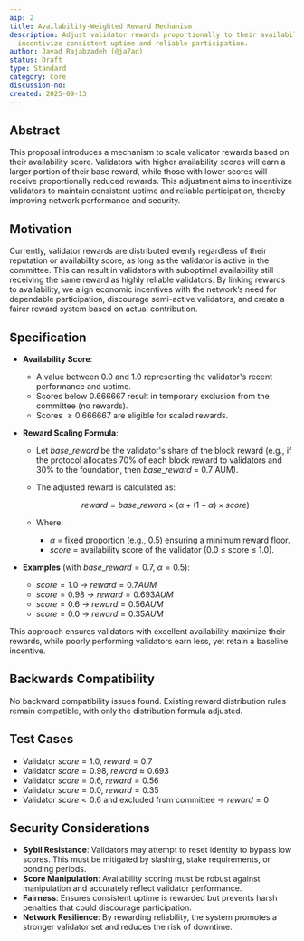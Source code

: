 ```yaml
---
aip: 2
title: Availability-Weighted Reward Mechanism
description: Adjust validator rewards proportionally to their availability score to
  incentivize consistent uptime and reliable participation.
author: Javad Rajabzadeh (@ja7ad)
status: Draft
type: Standard
category: Core
discussion-no:
created: 2025-09-13
---
```


## Abstract

This proposal introduces a mechanism to scale validator rewards based on their
availability score. Validators with higher availability scores will earn a
larger portion of their base reward, while those with lower scores will receive
proportionally reduced rewards. This adjustment aims to incentivize validators
to maintain consistent uptime and reliable participation, thereby improving
network performance and security.

## Motivation

Currently, validator rewards are distributed evenly regardless of their reputation
or availability score, as long as the validator is active in the committee.
This can result in validators with suboptimal availability still receiving the
same reward as highly reliable validators. By linking rewards to availability,
we align economic incentives with the network’s need for dependable
participation, discourage semi-active validators, and create a fairer reward
system based on actual contribution.

## Specification

- **Availability Score**:
   - A value between $0.0$ and $1.0$ representing the validator's recent
    performance and uptime.
   - Scores below $0.666667$ result in temporary exclusion from the committee
    (no rewards).
   - Scores $≥ 0.666667$ are eligible for scaled rewards.

- **Reward Scaling Formula**:
   - Let $base\_reward$ be the validator's share of the block reward (e.g., if
    the protocol allocates 70% of each block reward to validators and 30% to
    the foundation, then $base\_reward$ = 0.7 AUM).
   - The adjusted reward is calculated as:

      $$
      reward = base\_reward × (α + (1 − α) × score)
      $$

   - Where:
      - $α$ = fixed proportion (e.g., 0.5) ensuring a minimum reward floor.
      - $score$ = availability score of the validator (0.0 ≤ score ≤ 1.0).

- **Examples** (with $base\_reward = 0.7$, $α = 0.5$):
   - $score = 1.0$ → $reward = 0.7 AUM$
   - $score = 0.98$ → $reward = 0.693 AUM$
   - $score = 0.6$ → $reward = 0.56 AUM$
   - $score = 0.0$ → $reward = 0.35 AUM$

This approach ensures validators with excellent availability maximize their
rewards, while poorly performing validators earn less, yet retain a baseline
incentive.

## Backwards Compatibility

No backward compatibility issues found. Existing reward distribution rules
remain compatible, with only the distribution formula adjusted.

## Test Cases

- Validator $score = 1.0$, $reward = 0.7$
- Validator $score = 0.98$, $reward ≈ 0.693$
- Validator $score = 0.6$, $reward = 0.56$
- Validator $score = 0.0$, $reward = 0.35$
- Validator $score < 0.6$ and excluded from committee → $reward = 0$

## Security Considerations

- **Sybil Resistance**: Validators may attempt to reset identity to bypass low
  scores. This must be mitigated by slashing, stake requirements, or bonding
  periods.
- **Score Manipulation**: Availability scoring must be robust against
  manipulation and accurately reflect validator performance.
- **Fairness**: Ensures consistent uptime is rewarded but prevents harsh
  penalties that could discourage participation.
- **Network Resilience**: By rewarding reliability, the system promotes a
  stronger validator set and reduces the risk of downtime.
